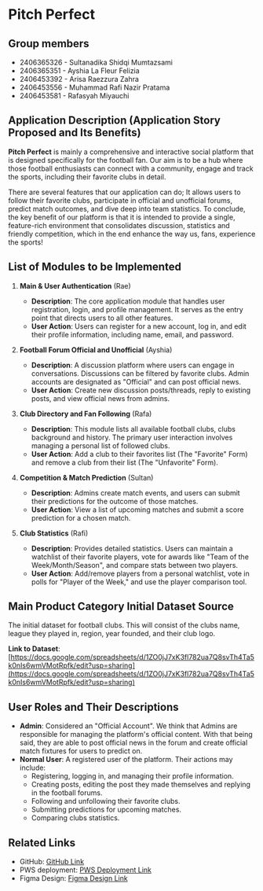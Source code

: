 # Pitch Perfect

## Group members
- 2406365326 - Sultanadika Shidqi Mumtazsami
- 2406365351 - Ayshia La Fleur Felizia
- 2406453392 - Arisa Raezzura Zahra
- 2406453556 - Muhammad Rafi Nazir Pratama
- 2406453581 - Rafasyah Miyauchi

## Application Description (Application Story Proposed and Its Benefits)
**Pitch Perfect** is mainly a comprehensive and interactive social platform that is designed specifically for the football fan. Our aim is to be a hub where those football enthusiasts can connect with a community, engage and track the sports, including their favorite clubs in detail. 

There are several features that our application can do; It allows users to follow their favorite clubs, participate in official and unofficial forums, predict match outcomes, and dive deep into team statistics. To conclude, the key benefit of our platform is that it is intended to provide a single, feature-rich environment that consolidates discussion, statistics and friendly competition, which in the end enhance the way us, fans, experience the sports!

## List of Modules to be Implemented

1.  **Main & User Authentication** (Rae) 
    * **Description**: The core application module that handles user registration, login, and profile management. It serves as the entry point that directs users to all other features.
    * **User Action**: Users can register for a new account, log in, and edit their profile information, including name, email, and password.

2.  **Football Forum Official and Unofficial** (Ayshia) 
    * **Description**: A discussion platform where users can engage in conversations. Discussions can be filtered by favorite clubs. Admin accounts are designated as "Official" and can post official news.
    * **User Action**: Create new discussion posts/threads, reply to existing posts, and view official news from admins.

3.  **Club Directory and Fan Following** (Rafa)
    * **Description**: This module lists all available football clubs, clubs background and history. The primary user interaction involves managing a personal list of followed clubs.
    * **User Action**: Add a club to their favorites list (The "Favorite" Form) and remove a club from their list (The "Unfavorite" Form).

4.  **Competition & Match Prediction** (Sultan)
    * **Description**: Admins create match events, and users can submit their predictions for the outcome of those matches.
    * **User Action**: View a list of upcoming matches and submit a score prediction for a chosen match.

5.  **Club Statistics** (Rafi)
    * **Description**: Provides detailed statistics. Users can maintain a watchlist of their favorite players, vote for awards like "Team of the Week/Month/Season", and compare stats between two players.
    * **User Action**: Add/remove players from a personal watchlist, vote in polls for "Player of the Week," and use the player comparison tool.


## Main Product Category Initial Dataset Source
The initial dataset for football clubs. This will consist of the clubs name, league they played in, region, year founded, and their club logo.

**Link to Dataset**: [https://docs.google.com/spreadsheets/d/1ZO0jJ7xK3fl782ua7Q8svTh4Ta5k0nIs6wmVMotRpfk/edit?usp=sharing](https://docs.google.com/spreadsheets/d/1ZO0jJ7xK3fl782ua7Q8svTh4Ta5k0nIs6wmVMotRpfk/edit?usp=sharing)


## User Roles and Their Descriptions
* **Admin**: Considered an "Official Account". We think that Admins are responsible for managing the platform's official content. With that being said, they are able to post official news in the forum and create official match fixtures for users to predict on.
* **Normal User**: A registered user of the platform. Their actions may include:
    * Registering, logging in, and managing their profile information.
    * Creating posts, editing the post they made themselves and replying in the football forums.
    * Following and unfollowing their favorite clubs.
    * Submitting predictions for upcoming matches.
    * Comparing clubs statistics.

## Related Links
- GitHub: [GitHub Link](https://github.com/thepitchperfect/PerfectPitch)
- PWS deployment: [PWS Deployment Link](arisa-raezzura-pitchperfect.pbp.cs.ui.ac.id)
- Figma Design: [Figma Design Link](https://www.figma.com/design/cEZoGfGJkYfyTcuJxowkNN/ThePitchPerfect?node-id=0-1&t=88G0BzMiWYsIi7Xc-1)